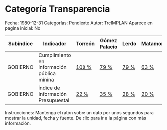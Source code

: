 Categoría Transparencia
=====

Fecha: 1980-12-31
Categorías: Pendiente
Autor: TrcIMPLAN
Aparece en pagina inicial: No

<table class="table table-bordered matriz">
<thead>
  <tr>
    <th>Subíndice</th>
    <th>Indicador</th>
    <th>Torreón</th>
    <th>Gómez Palacio</th>
    <th>Lerdo</th>
    <th>Matamoros</th>
    <th>La Laguna</th>
  </tr>
</thead>
<tbody>
  <tr>
    <td class="subindice color2">GOBIERNO</td>
    <td class="indicador color2">Cumplimiento en información pública mínina</td>
    <td class="derecha color2"><a class="vinculo" href="../indicadores-torreon/gobierno-cumplimiento-en-informacion-publica-minina.html" data-toggle="tooltip" title="Porcentaje, 2014-03-03, ICAI-IDAIP">100 %</a></td>
    <td class="derecha color2"><a class="vinculo" href="../indicadores-gomez-palacio/gobierno-cumplimiento-en-informacion-publica-minina.html" data-toggle="tooltip" title="Porcentaje, 2013-12-31, ICAI-IDAIP">79 %</a></td>
    <td class="derecha color2"><a class="vinculo" href="../indicadores-lerdo/gobierno-cumplimiento-en-informacion-publica-minina.html" data-toggle="tooltip" title="Porcentaje, 2013-12-31, ICAI-IDAIP">79 %</a></td>
    <td class="derecha color2"><a class="vinculo" href="../indicadores-matamoros/gobierno-cumplimiento-en-informacion-publica-minina.html" data-toggle="tooltip" title="Porcentaje, 2014-03-03, ICAI-IDAIP">63 %</a></td>
    <td class="derecha color2"><a class="vinculo" href="../indicadores-la-laguna/gobierno-cumplimiento-en-informacion-publica-minina.html" data-toggle="tooltip" title="Porcentaje, 2013-12-31, ICAI-IDAIP">80 %</a></td>
  </tr>
  <tr>
    <td class="subindice color2">GOBIERNO</td>
    <td class="indicador color2">índice de Información Presupuestal</td>
    <td class="derecha color2"><a class="vinculo" href="../indicadores-torreon/gobierno-indice-de-informacion-presupuestal.html" data-toggle="tooltip" title="Porcentaje, 2013-12-31, IMCO">22 %</a></td>
    <td class="derecha color2"><a class="vinculo" href="../indicadores-gomez-palacio/gobierno-indice-de-informacion-presupuestal.html" data-toggle="tooltip" title="Porcentaje, 2013-12-31, IMCO">35 %</a></td>
    <td class="derecha color2"><a class="vinculo" href="../indicadores-lerdo/gobierno-indice-de-informacion-presupuestal.html" data-toggle="tooltip" title="Porcentaje, 2013-12-31, IMCO">28 %</a></td>
    <td class="derecha color2"><a class="vinculo" href="../indicadores-matamoros/gobierno-indice-de-informacion-presupuestal.html" data-toggle="tooltip" title="Porcentaje, 2013-12-31, IMCO">20 %</a></td>
    <td class="derecha color2"><a class="vinculo" href="../indicadores-la-laguna/gobierno-indice-de-informacion-presupuestal.html" data-toggle="tooltip" title="Porcentaje, 2013-12-31, IMCO">26 %</a></td>
  </tr>
</tbody>
</table>
<p class="instrucciones">Instrucciones: Mantenga el ratón sobre un dato por unos segundos para mostrar la unidad, fecha y fuente. De clic para ir a la página con más información.</p>